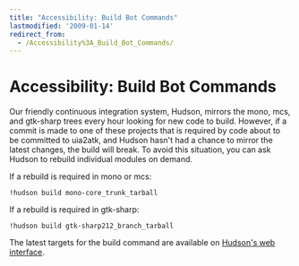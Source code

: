 ```yaml
---
title: "Accessibility: Build Bot Commands"
lastmodified: '2009-01-14'
redirect_from:
  - /Accessibility%3A_Build_Bot_Commands/
---
```


Accessibility: Build Bot Commands
=================================

Our friendly continuous integration system, Hudson, mirrors the mono, mcs, and gtk-sharp trees every hour looking for new code to build. However, if a commit is made to one of these projects that is required by code about to be committed to uia2atk, and Hudson hasn't had a chance to mirror the latest changes, the build will break. To avoid this situation, you can ask Hudson to rebuild individual modules on demand.

If a rebuild is required in mono or mcs:

    !hudson build mono-core_trunk_tarball

If a rebuild is required in gtk-sharp:

    !hudson build gtk-sharp212_branch_tarball

The latest targets for the build command are available on [Hudson's web interface](http://build0.sled.lab.novell.com:8010/).
